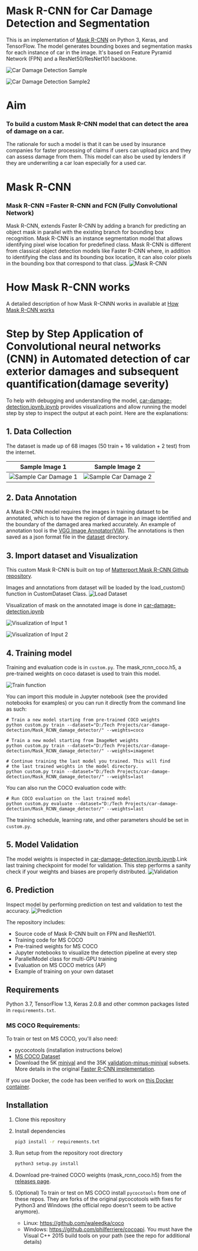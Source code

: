# Mask R-CNN for Car Damage Detection and Segmentation

This is an implementation of [Mask R-CNN](https://arxiv.org/abs/1703.06870) on Python 3, Keras, and TensorFlow. The model generates bounding boxes and segmentation masks for each instance of car in the image. It's based on Feature Pyramid Network (FPN) and a ResNet50/ResNet101 backbone.

![Car Damage Detection Sample](media/result1.gif)

![Car Damage Detection Sample2](media/result2.gif)

# Aim
### To build a custom Mask R-CNN model that can detect the area of damage on a car.
The rationale for such a model is that it can be used by insurance companies for faster processing of claims if users can upload pics and they can assess damage from them. This model can also be used by lenders if they are underwriting a car loan especially for a used car.

# Mask R-CNN
### Mask R-CNN = Faster R-CNN and FCN (Fully Convolutional Network)
Mask R-CNN, extends Faster R-CNN by adding a branch for predicting an object mask in parallel with the existing branch for bounding box recognition. Mask R-CNN is an instance segmentation model that allows identifying pixel wise location for predefined class. Mask R-CNN is different from classical object detection models like Faster R-CNN where, in addition to identifying the class and its bounding box location, it can also color pixels in the bounding box that correspond to that class.
![Mask R-CNN](media/mask-rcnn.png)

# How Mask R-CNN works
A detailed description of how Mask R-CNNN works in available at [How Mask R-CNN works](introduction.docx)  

# Step by Step Application of Convolutional neural networks (CNN) in Automated detection of car exterior damages and subsequent quantification(damage severity)
To help with debugging and understanding the model, [car-damage-detection.ipynb.ipynb](car-damage-detection.ipynb.ipynb) provides visualizations and allow running the model step by step to inspect the output at each point. Here are the explanations:


## 1. Data Collection
The dataset is made up of 68 images (50 train + 16 validation + 2 test) from the internet.

Sample Image 1             |   Sample Image 2
:-------------------------:|:-------------------------:
![Sample Car Damage 1](media/damage1.jpg)       |  ![Sample Car Damage 2](media/damage2.jpg)

## 2. Data Annotation
A Mask R-CNN model requires the images in training dataset to be annotated, which is to have the region of damage in an image identified and the boundary of the damaged area marked accurately.
An example of annotation tool is the [VGG Image Annotator(VIA)](https://www.robots.ox.ac.uk/~vgg/software/via/via-1.0.6.html). The annotations is then saved as a json format file in the [dataset](/dataset) directory.

## 3. Import dataset and Visualization
This custom Mask R-CNN is built on top of [Matterport Mask R-CNN Github repository](https://github.com/matterport/Mask_RCNN).

Images and annotations from dataset will be loaded by the load_custom() function in CustomDataset Class.
![Load Dataset](media/load_function.PNG)

Visualization of mask on the annotated image is done in [car-damage-detection.ipynb](car-damage-detection.ipynb)

![Visualization of Input 1](media/visualization1.png)   

![Visualization of Input 2](media/visualization2.png)   


## 4. Training model
Training and evaluation code is in `custom.py`.
The mask_rcnn_coco.h5, a pre-trained weights on coco dataset is used to train this model.

![Train function](media/train_function.PNG)   

You can import this
module in Jupyter notebook (see the provided notebooks for examples) or you
can run it directly from the command line as such:

```
# Train a new model starting from pre-trained COCO weights
python custom.py train --dataset="D:/Tech Projects/car-damage-detection/Mask_RCNN_damage_detector/" --weights=coco

# Train a new model starting from ImageNet weights
python custom.py train --dataset="D:/Tech Projects/car-damage-detection/Mask_RCNN_damage_detector/" --weights=imagenet

# Continue training the last model you trained. This will find
# the last trained weights in the model directory.
python custom.py train --dataset="D:/Tech Projects/car-damage-detection/Mask_RCNN_damage_detector/" --weights=last
```

You can also run the COCO evaluation code with:
```
# Run COCO evaluation on the last trained model
python custom.py evaluate --dataset="D:/Tech Projects/car-damage-detection/Mask_RCNN_damage_detector/" --weights=last
```

The training schedule, learning rate, and other parameters should be set in `custom.py`.

## 5. Model Validation
The model weights is inspected in [car-damage-detection.ipynb.ipynb](car-damage-detection.ipynb.ipynb).Link last training checkpoint for model for validation. This step performs a sanity check if your weights and biases are properly distributed.
![Validation](media/validation1.png)   

## 6. Prediction
Inspect model by performing prediction on test and validation to test the accuracy.
![Prediction](media/prediction.PNG)   

The repository includes:
* Source code of Mask R-CNN built on FPN and ResNet101.
* Training code for MS COCO
* Pre-trained weights for MS COCO
* Jupyter notebooks to visualize the detection pipeline at every step
* ParallelModel class for multi-GPU training
* Evaluation on MS COCO metrics (AP)
* Example of training on your own dataset

## Requirements
Python 3.7, TensorFlow 1.3, Keras 2.0.8 and other common packages listed in `requirements.txt`.

### MS COCO Requirements:
To train or test on MS COCO, you'll also need:
* pycocotools (installation instructions below)
* [MS COCO Dataset](http://cocodataset.org/#home)
* Download the 5K [minival](https://dl.dropboxusercontent.com/s/o43o90bna78omob/instances_minival2014.json.zip?dl=0)
  and the 35K [validation-minus-minival](https://dl.dropboxusercontent.com/s/s3tw5zcg7395368/instances_valminusminival2014.json.zip?dl=0)
  subsets. More details in the original [Faster R-CNN implementation](https://github.com/rbgirshick/py-faster-rcnn/blob/master/data/README.md).

If you use Docker, the code has been verified to work on
[this Docker container](https://hub.docker.com/r/waleedka/modern-deep-learning/).


## Installation
1. Clone this repository
2. Install dependencies
   ```bash
   pip3 install -r requirements.txt
   ```
3. Run setup from the repository root directory
    ```bash
    python3 setup.py install
    ```
4. Download pre-trained COCO weights (mask_rcnn_coco.h5) from the [releases page](https://github.com/matterport/Mask_RCNN/releases).
5. (Optional) To train or test on MS COCO install `pycocotools` from one of these repos. They are forks of the original pycocotools with fixes for Python3 and Windows (the official repo doesn't seem to be active anymore).

    * Linux: https://github.com/waleedka/coco
    * Windows: https://github.com/philferriere/cocoapi.
    You must have the Visual C++ 2015 build tools on your path (see the repo for additional details)
